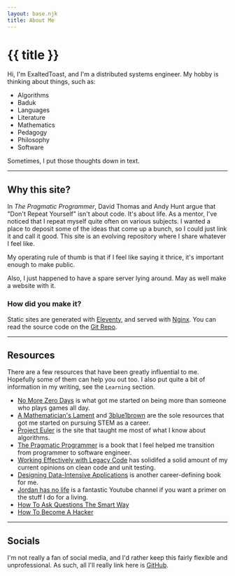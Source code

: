 ```yaml
---
layout: base.njk
title: About Me
---
```

# {{ title }}

Hi, I'm ExaltedToast,
and I'm a distributed systems engineer.
My hobby is thinking about things, such as:

* Algorithms
* Baduk
* Languages
* Literature
* Mathematics
* Pedagogy
* Philosophy
* Software

Sometimes, I put those thoughts down in text.

---

## Why this site?

In _The Pragmatic Programmer_,
David Thomas and Andy Hunt argue that "Don't Repeat Yourself" isn't about code.
It's about life.
As a mentor,
I've noticed that I repeat myself quite often on various subjects.
I wanted a place to deposit some of the ideas that come up a bunch,
so I could just link it and call it good.
This site is an evolving repository where I share whatever I feel like.

My operating rule of thumb is that if I feel like saying it thrice,
it's important enough to make public.

Also, I just happened to have a spare server lying around.
May as well make a website with it.

### How did you make it?

Static sites are generated with [Eleventy](https://www.11ty.dev/),
and served with [Nginx](https://www.nginx.com/).
You can read the source code on the [Git Repo](https://github.com/Swiddis/etoast-site).

---

## Resources

There are a few resources that have been greatly influential to me.
Hopefully some of them can help you out too.
I also put quite a bit of information in my writing,
see the `Learning` section.

* [No More Zero Days](https://www.reddit.com/r/NonZeroDay/comments/1qbxvz) is what got me started on being more than someone who plays games all day.
* [A Mathematician's Lament](https://www.maa.org/external_archive/devlin/LockhartsLament.pdf) and [3blue1brown](https://www.youtube.com/c/3blue1brown) are the sole resources that got me started on pursuing STEM as a career.
* [Project Euler](https://projecteuler.net/) is the site that taught me most of what I know about algorithms.
* [The Pragmatic Programmer](https://pragprog.com/titles/tpp20/) is a book that I feel helped me transition from programmer to software engineer.
* [Working Effectively with Legacy Code](https://www.amazon.com/Working-Effectively-Legacy-Michael-Feathers/dp/0131177052) has solidifed a solid amount of my current opinions on clean code and unit testing.
* [Designing Data-Intensive Applications](https://dataintensive.net/) is another career-defining book for me.
* [Jordan has no life](https://www.youtube.com/channel/UCbvDQKzAJ5GwCjTrv4FWkxg) is a fantastic Youtube channel if you want a primer on the stuff I do for a living.
* [How To Ask Questions The Smart Way](http://www.catb.org/~esr/faqs/smart-questions.html)
* [How To Become A Hacker](http://www.catb.org/~esr/faqs/hacker-howto.html)

---

## Socials

I'm not really a fan of social media,
and I'd rather keep this fairly flexible and unprofessional.
As such, all I'll really link here is [GitHub](https://github.com/Swiddis).
